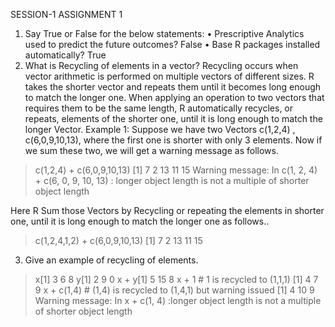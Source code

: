 SESSION-1 ASSIGNMENT 1
1. Say True or False for the below statements:
• Prescriptive Analytics used to predict the future outcomes?
 False
• Base R packages installed automatically?
True
2. What is Recycling of elements in a vector?
Recycling occurs when vector arithmetic is performed on multiple vectors of different sizes. R takes the shorter vector and repeats them until it becomes long enough to match the longer one.
When applying an operation to two vectors that requires them to be the same length, R automatically recycles, or repeats, elements of the shorter one, until it is long enough to match the longer Vector. 
Example 1:
Suppose we have two Vectors c(1,2,4) , c(6,0,9,10,13), where the first one is shorter with only 3 elements. Now if we sum these two, we will get a warning message as follows.
> c(1,2,4) + c(6,0,9,10,13)
[1]  7  2 13 11 15
Warning message:
In c(1, 2, 4) + c(6, 0, 9, 10, 13) :  longer object length is not a multiple of shorter object length

Here R Sum those Vectors by Recycling or repeating the elements in shorter one, until it is long enough to match the longer one as follows..

> c(1,2,4,1,2) + c(6,0,9,10,13)
[1] 7 2 13 11 15
3. Give an example of recycling of elements.
> x[1] 3 6 8
> y[1] 2 9 0
> x + y[1]  5 15  8
> x + 1    # 1 is recycled to (1,1,1)
[1] 4 7 9
> x + c(1,4)    # (1,4) is recycled to (1,4,1) but warning issued
[1]  4 10  9
Warning message:
In x + c(1, 4) :longer object length is not a multiple of shorter object length
